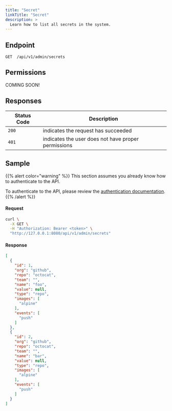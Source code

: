 ```yaml
---
title: "Secret"
linkTitle: "Secret"
description: >
  Learn how to list all secrets in the system.
---
```


## Endpoint

```
GET  /api/v1/admin/secrets
```

## Permissions

COMING SOON!

## Responses

| Status Code | Description                                         |
| ----------- | --------------------------------------------------- |
| `200`       | indicates the request has succeeded                 |
| `401`       | indicates the user does not have proper permissions |

## Sample

{{% alert color="warning" %}}
This section assumes you already know how to authenticate to the API.

To authenticate to the API, please review the [authentication documentation](/docs/api/authentication).
{{% /alert %}}

#### Request

```sh
curl \
  -X GET \
  -H "Authorization: Bearer <token>" \
  "http://127.0.0.1:8080/api/v1/admin/secrets"
```

#### Response

```json
[
  {
    "id": 1,
    "org": "github",
    "repo": "octocat",
    "team": "",
    "name": "foo",
    "value": null,
    "type": "repo",
    "images": [
      "alpine"
    ],
    "events": [
      "push"
    ]
  },
  {
    "id": 2,
    "org": "github",
    "repo": "octocat",
    "team": "",
    "name": "bar",
    "value": null,
    "type": "repo",
    "images": [
      "alpine"
    ],
    "events": [
      "push"
    ]
  }
]
```

